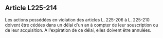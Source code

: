 Article L225-214
----
Les actions possédées en violation des articles L. 225-206 à L. 225-210 doivent
être cédées dans un délai d'un an à compter de leur souscription ou de leur
acquisition. A l'expiration de ce délai, elles doivent être annulées.
